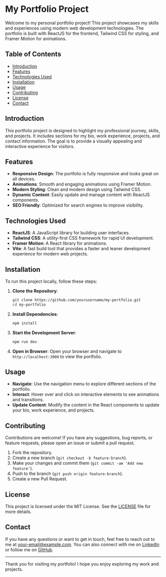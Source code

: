 # My Portfolio Project

Welcome to my personal portfolio project! This project showcases my skills and experiences using modern web development technologies. The portfolio is built with ReactJS for the frontend, Tailwind CSS for styling, and Framer Motion for animations.

## Table of Contents

- [Introduction](#introduction)
- [Features](#features)
- [Technologies Used](#technologies-used)
- [Installation](#installation)
- [Usage](#usage)
- [Contributing](#contributing)
- [License](#license)
- [Contact](#contact)

## Introduction

This portfolio project is designed to highlight my professional journey, skills, and projects. It includes sections for my bio, work experience, projects, and contact information. The goal is to provide a visually appealing and interactive experience for visitors.

## Features

- **Responsive Design**: The portfolio is fully responsive and looks great on all devices.
- **Animations**: Smooth and engaging animations using Framer Motion.
- **Modern Styling**: Clean and modern design using Tailwind CSS.
- **Dynamic Content**: Easily update and manage content with ReactJS components.
- **SEO Friendly**: Optimized for search engines to improve visibility.

## Technologies Used

- **ReactJS**: A JavaScript library for building user interfaces.
- **Tailwind CSS**: A utility-first CSS framework for rapid UI development.
- **Framer Motion**: A React library for animations.
- **Vite**: A fast build tool that provides a faster and leaner development experience for modern web projects.

## Installation

To run this project locally, follow these steps:

1. **Clone the Repository**:
   ```bash
   git clone https://github.com/yourusername/my-portfolio.git
   cd my-portfolio
   ```

2. **Install Dependencies**:
   ```bash
   npm install
   ```

3. **Start the Development Server**:
   ```bash
   npm run dev
   ```

4. **Open in Browser**:
   Open your browser and navigate to `http://localhost:3000` to view the portfolio.

## Usage

- **Navigate**: Use the navigation menu to explore different sections of the portfolio.
- **Interact**: Hover over and click on interactive elements to see animations and transitions.
- **Update Content**: Modify the content in the React components to update your bio, work experience, and projects.

## Contributing

Contributions are welcome! If you have any suggestions, bug reports, or feature requests, please open an issue or submit a pull request.

1. Fork the repository.
2. Create a new branch (`git checkout -b feature-branch`).
3. Make your changes and commit them (`git commit -am 'Add new feature'`).
4. Push to the branch (`git push origin feature-branch`).
5. Create a new Pull Request.

## License

This project is licensed under the MIT License. See the [LICENSE](LICENSE) file for more details.

## Contact

If you have any questions or want to get in touch, feel free to reach out to me at [your-email@example.com](mailto:your-email@example.com). You can also connect with me on [LinkedIn](https://www.linkedin.com/in/yourprofile) or follow me on [GitHub](https://github.com/yourusername).

---

Thank you for visiting my portfolio! I hope you enjoy exploring my work and projects.